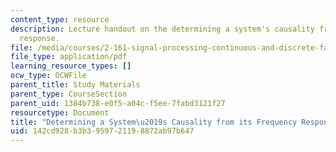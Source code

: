 ```yaml
---
content_type: resource
description: Lecture handout on the determining a system's causality from its frequency
  response.
file: /media/courses/2-161-signal-processing-continuous-and-discrete-fall-2008/142cd928b3b3959721198872ab97b647_causality.pdf
file_type: application/pdf
learning_resource_types: []
ocw_type: OCWFile
parent_title: Study Materials
parent_type: CourseSection
parent_uid: 1384b738-e0f5-a04c-f5ee-7fabd3121f27
resourcetype: Document
title: "Determining a System\u2019s Causality from its Frequency Response"
uid: 142cd928-b3b3-9597-2119-8872ab97b647
---
```

